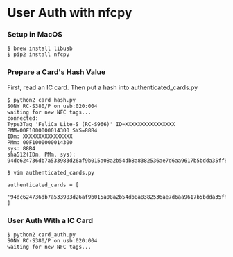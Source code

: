 
# User Auth with nfcpy

### Setup in MacOS

```command
$ brew install libusb
$ pip2 install nfcpy
```

### Prepare a Card's Hash Value

First, read an IC card. Then put a hash into authenticated_cards.py

```command
$ python2 card_hash.py
SONY RC-S380/P on usb:020:004
waiting for new NFC tags...
connected:
Type3Tag 'FeliCa Lite-S (RC-S966)' ID=XXXXXXXXXXXXXXXX PMM=00F1000000014300 SYS=88B4
IDm: XXXXXXXXXXXXXXXX
PMm: 00F1000000014300
sys: 88B4
sha512(IDm, PMm, sys): 94dc624736db7a533983d26af9b015a08a2b54db8a8382536ae7d6aa9617b5bdda35ff8353a6df173a0f16a2333c391a27177a1a29d0c7e7212e20c6894acc37
```

```command
$ vim authenticated_cards.py

authenticated_cards = [
  '94dc624736db7a533983d26af9b015a08a2b54db8a8382536ae7d6aa9617b5bdda35ff8353a6df173a0f16a2333c391a27177a1a29d0c7e7212e20c6894acc37',
]
```

### User Auth With a IC Card

```command
$ python2 card_auth.py
SONY RC-S380/P on usb:020:004
waiting for new NFC tags...
```
